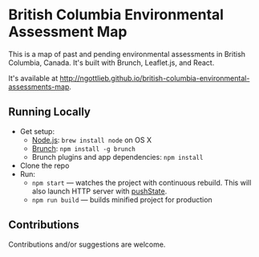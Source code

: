 # British Columbia Environmental Assessment Map

This is a map of past and pending environmental assessments in British Columbia, Canada. It's built with Brunch, Leaflet.js, and React.

It's available at http://ngottlieb.github.io/british-columbia-environmental-assessments-map.

## Running Locally

* Get setup:
    * [Node.js](http://nodejs.org): `brew install node` on OS X
    * [Brunch](http://brunch.io): `npm install -g brunch`
    * Brunch plugins and app dependencies: `npm install`
* Clone the repo
* Run:
    * `npm start` — watches the project with continuous rebuild. This will also launch HTTP server with [pushState](https://developer.mozilla.org/en-US/docs/Web/Guide/API/DOM/Manipulating_the_browser_history).
    * `npm run build` — builds minified project for production

## Contributions

Contributions and/or suggestions are welcome.
